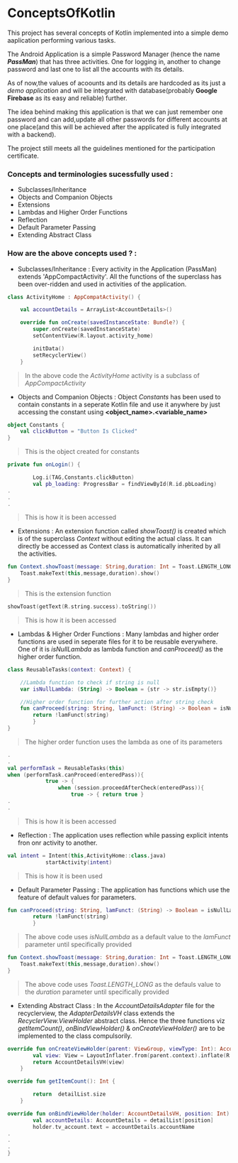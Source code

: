 # ConceptsOfKotlin
This project has several concepts of Kotlin implemented into a simple demo aaplication performing various tasks.

The Android Application is a simple Password Manager (hence the name ***PassMan***) that has three activities. One for logging in, another to change password and last one to list all the accounts with its details.

As of now,the values of acoounts and its details are hardcoded as its just a _demo application_ and will be integrated with database(probably **Google Firebase** as its easy and reliable) further.

The idea behind making this application is that we can just remember one password and can add,update all other passwords for different accounts at one place(and this will be achieved after the applicated is fully integrated with a backend). 

The project still meets all the guidelines mentioned for the participation certificate.

### Concepts and terminologies sucessfully used :

- Subclasses/Inheritance
- Objects and Companion Objects
- Extensions
- Lambdas and Higher Order Functions
- Reflection
- Default Parameter Passing
- Extending Abstract Class


### How are the above concepts used ? :

- Subclasses/Inheritance : Every activity in the Application (PassMan) extends 'AppCompactActivity'. All the functions of the superclass has been over-ridden and used in activities of the application.
```kotlin
class ActivityHome : AppCompatActivity() {

    val accountDetails = ArrayList<AccountDetails>()

    override fun onCreate(savedInstanceState: Bundle?) {
        super.onCreate(savedInstanceState)
        setContentView(R.layout.activity_home)

        initData()
        setRecyclerView()
    }
```
> In the above code the _ActivityHome_ activity is a subclass of _AppCompactActivity_



- Objects and Companion Objects : Object _Constants_ has been used to contain constants in a seperate Kotlin file and use it anywhere by just accessing the constant using **<object_name>.<variable_name>**
```kotlin
object Constants {
    val clickButton = "Button Is Clicked"
}
```
> This is the object created for constants

```kotlin
private fun onLogin() {

        Log.i(TAG,Constants.clickButton)
        val pb_loading: ProgressBar = findViewById(R.id.pbLoading)
.
.
.
```
> This is how it is been accessed



- Extensions : An extension function called _showToast()_ is created which is of the superclass _Context_ without editing the actual class. It can directly be accessed as Context class is automatically inherited by all the activities.
```kotlin
fun Context.showToast(message: String,duration: Int = Toast.LENGTH_LONG){
    Toast.makeText(this,message,duration).show()
}
```
> This is the extension function
```kotlin
showToast(getText(R.string.success).toString())
```
> This is how it is been accessed



- Lambdas & Higher Order Functions : Many lambdas and higher order functions are used in seperate files for it to be reusable everywhere. One of it is _isNullLambda_ as lambda function and _canProceed()_ as the higher order function. 
```kotlin
class ReusableTasks(context: Context) {

    //Lambda function to check if string is null
    var isNullLambda: (String) -> Boolean = {str -> str.isEmpty()}

    //Higher order function for further action after string check
    fun canProceed(string: String, lamFunct: (String) -> Boolean = isNullLambda): Boolean{
        return !lamFunct(string)
        }
}
```
> The higher order function uses the lambda as one of its parameters

```kotlin
.
.
val performTask = ReusableTasks(this)
when (performTask.canProceed(enteredPass)){
            true -> {
                when (session.proceedAfterCheck(enteredPass)){
                    true -> { return true }
.
.
```
> This is how it is been accessed




- Reflection : The application uses reflection while passing explicit intents fron onr activity to another. 
```kotlin
val intent = Intent(this,ActivityHome::class.java)
            startActivity(intent)
```
> This is how it is been used



- Default Parameter Passing : The application has functions which use the feature of default values for parameters. 
```kotlin
fun canProceed(string: String, lamFunct: (String) -> Boolean = isNullLambda): Boolean{
        return !lamFunct(string)
        }
```
> The above code uses _isNullLambda_ as a default value to the _lamFunct_ parameter until specifically provided

```kotlin
fun Context.showToast(message: String,duration: Int = Toast.LENGTH_LONG){
    Toast.makeText(this,message,duration).show()
}
```
> The above code uses _Toast.LENGTH_LONG_ as the defauls value to the _duration_ parameter until specifically provided



- Extending Abstract Class : In the _AccountDetailsAdapter_ file for the recyclerview, the _AdapterDetailsVH_ class extends the _RecyclerView.ViewHolder_ abstract class. Hence the three functions viz _getItemCount()_, _onBindViewHolder()_ & _onCreateViewHolder()_ are to be implemented to the class compulsorily.
```kotlin
override fun onCreateViewHolder(parent: ViewGroup, viewType: Int): AccountDetailsVH {
        val view: View = LayoutInflater.from(parent.context).inflate(R.layout.recycler_elements,parent,false)
        return AccountDetailsVH(view)
    }

override fun getItemCount(): Int {

        return  detailList.size
    }

override fun onBindViewHolder(holder: AccountDetailsVH, position: Int) {
        val accountDetails: AccountDetails = detailList[position]
        holder.tv_account.text = accountDetails.accountName
.
.
.
}
```

